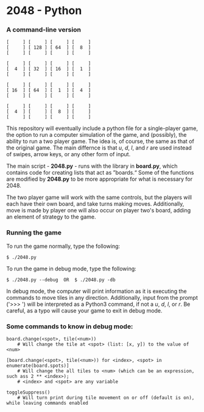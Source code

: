 # 2048 - Python

### A command-line version

    [     ] [     ] [     ] [     ]
    [     ] [ 128 ] [ 64  ] [  8  ]
    [     ] [     ] [     ] [     ]
    
    [     ] [     ] [     ] [     ]
    [  4  ] [ 32  ] [ 16  ] [  1  ]
    [     ] [     ] [     ] [     ]
    
    [     ] [     ] [     ] [     ]
    [ 16  ] [ 64  ] [  1  ] [  4  ]
    [     ] [     ] [     ] [     ]
    
    [     ] [     ] [     ] [     ]
    [  4  ] [     ] [  8  ] [     ]
    [     ] [     ] [     ] [     ]


This repository will eventually include a python
file for a single-player game, the option to run a
computer simulation of the game, and (possibly),
the ability to run a two player game. The idea is,
of course, the same as that of the original game.
The main differnce is that _u_, _d_, _l_, and _r_
are used instead of swipes, arrow keys, or any
other form of input.

The main script - **2048.py** - runs with the library
in **board.py**, which contains code for creating lists
that act as &rdquo;boards.&ldquo; Some of the functions
are modified by **2048.py** to be more appropriate for
what is necessary for 2048. 

The two player game will work with the same
controls, but the players will each have their own
board, and take turns making moves. Additionally,
move is made by player one will also occur on
player two's board, adding an element of strategy
to the game.

### Running the game

To run the game normally, type the following:

    $ ./2048.py

To run the game in debug mode, type the following:

    $ ./2048.py --debug  OR  $ ./2048.py -db

In debug mode, the computer will print information as
it is executing the commands to move tiles in any direction.
Additionally, input from the prompt ('>>> ') will be
interpreted as a Python3 command, if not a _u_, _d_, _l_, or
 _r_. Be careful, as a typo will cause your game to exit in
debug mode.

### Some commands to know in debug mode:

    board.change(<spot>, tile(<num>))
        # Will change the tile at <spot> (list: [x, y]) to the value of <num>
    
    [board.change(<spot>, tile(<num>)) for <index>, <spot> in enumerate(board.spots)]
        # Will change the all tiles to <num> (which can be an expression, such ass 2 ** <index>);
        # <index> and <spot> are any variable
    
    toggleSuppress()
        # Will turn print during tile movement on or off (default is on), while leaving commands enabled
